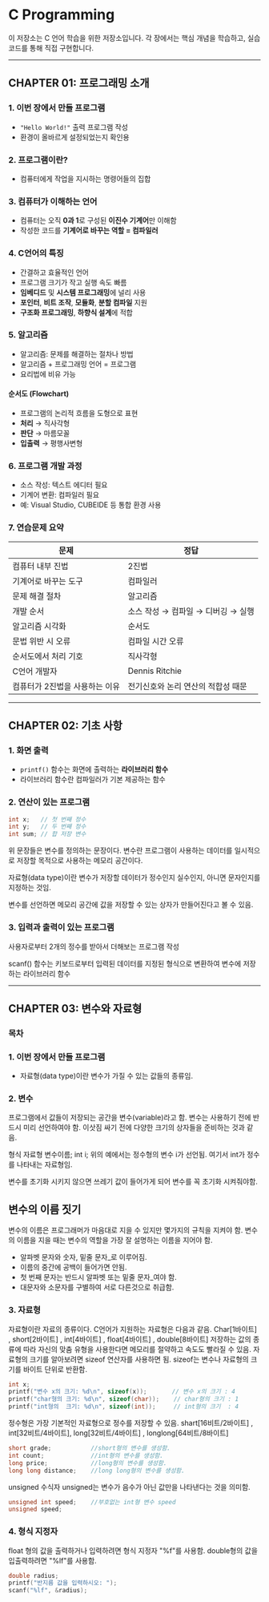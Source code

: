 #  C Programming

이 저장소는 C 언어 학습을 위한 저장소입니다. 각 장에서는 핵심 개념을 학습하고, 실습 코드를 통해 직접 구현합니다.

---

##  CHAPTER 01: 프로그래밍 소개

###  1. 이번 장에서 만들 프로그램

- `"Hello World!"` 출력 프로그램 작성
- 환경이 올바르게 설정되었는지 확인용

###  2. 프로그램이란?

- 컴퓨터에게 작업을 지시하는 명령어들의 집합

###  3. 컴퓨터가 이해하는 언어

- 컴퓨터는 오직 **0과 1**로 구성된 **이진수 기계어**만 이해함
- 작성한 코드를 **기계어로 바꾸는 역할 = 컴파일러**

###  4. C언어의 특징

- 간결하고 효율적인 언어
- 프로그램 크기가 작고 실행 속도 빠름
- **임베디드** 및 **시스템 프로그래밍**에 널리 사용
- **포인터**, **비트 조작**, **모듈화**, **분할 컴파일** 지원
- **구조화 프로그래밍**, **하향식 설계**에 적합

###  5. 알고리즘

- 알고리즘: 문제를 해결하는 절차나 방법
- 알고리즘 + 프로그래밍 언어 = 프로그램
- 요리법에 비유 가능

####  순서도 (Flowchart)

- 프로그램의 논리적 흐름을 도형으로 표현
- **처리** → 직사각형  
- **판단** → 마름모꼴  
- **입출력** → 평행사변형

###  6. 프로그램 개발 과정

- 소스 작성: 텍스트 에디터 필요
- 기계어 변환: 컴파일러 필요
- 예: Visual Studio, CUBEIDE 등 통합 환경 사용

###  7. 연습문제 요약

| 문제 | 정답 |
|------|------|
| 컴퓨터 내부 진법 | 2진법 |
| 기계어로 바꾸는 도구 | 컴파일러 |
| 문제 해결 절차 | 알고리즘 |
| 개발 순서 | 소스 작성 → 컴파일 → 디버깅 → 실행 |
| 알고리즘 시각화 | 순서도 |
| 문법 위반 시 오류 | 컴파일 시간 오류 |
| 순서도에서 처리 기호 | 직사각형 |
| C언어 개발자 | Dennis Ritchie |
| 컴퓨터가 2진법을 사용하는 이유 | 전기신호와 논리 연산의 적합성 때문 |

---

##  CHAPTER 02: 기초 사항

###  1. 화면 출력

- `printf()` 함수는 화면에 출력하는 **라이브러리 함수**
- 라이브러리 함수란 컴파일러가 기본 제공하는 함수

###  2. 연산이 있는 프로그램

```c
int x;   // 첫 번째 정수
int y;   // 두 번째 정수
int sum; // 합 저장 변수
```

위 문장들은 변수를 정의하는 문장이다. 변수란 프로그램이 사용하는 데이터를 일시적으로
저장할 목적으로 사용하는 메모리 공간이다.

자료형(data type)이란 변수가 저장할 데이터가 정수인지 실수인지, 아니면 문자인지를 지정하는 것임.

변수를 선언하면 메모리 공간에 값을 저장할 수 있는 상자가 만들어진다고 볼 수 있음.

###  3. 입력과 출력이 있는 프로그램  

사용자로부터 2개의 정수를 받아서 더해보는 프로그램 작성 

scanf() 함수는 키보드로부터 입력된 데이터를 지정된 형식으로 변환하여 변수에 저장하는 라이브러리 함수
  
---

##  CHAPTER 03: 변수와 자료형

### 목차

###  1. 이번 장에서 만들 프로그램

- 자료형(data type)이란 변수가 가질 수 있는 값들의 종류임.

###  2. 변수  

프로그램에서 값들이 저장되는 공간을 변수(variable)라고 함.
변수는 사용하기 전에 반드시 미리 선언하여야 함.
이삿짐 싸기 전에 다양한 크기의 상자들을 준비하는 것과 같음. 

형식 자료형 변수이름;
     int     i; 
위의 예에서는 정수형의 변수 i가 선언됨. 여기서 int가 정수를 나타내는 자료형임.

변수를 초기화 시키지 않으면 쓰레기 값이 들어가게 되어 변수를 꼭 초기화 시켜줘야함.

## 변수의 이름 짓기
변수의 이름은 프로그래머가 마음대로 지을 수 있지만 몇가지의 규칙을 지켜야 함.
변수의 이름을 지을 때는 변수의 역할을 가장 잘 설명하는 이름을 지어야 함.
* 알파벳 문자와 숫자, 밑줄 문자_로 이루어짐.
* 이름의 중간에 공백이 들어가면 안됨.
* 첫 번째 문자는 반드시 알파벳 또는 밑줄 문자_여야 함.
* 대문자와 소문자를 구별하여 서로 다른것으로 취급함.
  
###  3. 자료형  

자료형이란 자료의 종류이다. C언어가 지원하는 자료형은 다음과 같음.
Char[1바이트] , short[2바이트] , int[4바이트] , float[4바이트] , double[8바이트]
저장하는 값의 종류에 따라 자신의 맞춤 유형을 사용한다면 메모리를 절약하고 속도도 빨라질 수 있음.
자료형의 크기를 알아보려면 sizeof 연산자를 사용하면 됨. 
sizeof는 변수나 자료형의 크기를 바이트 단위로 반환함. 
```c
int x;
printf("변수 x의 크기: %d\n", sizeof(x));       // 변수 x의 크기 : 4
printf("char형의 크기: %d\n", sizeof(char));    // char형의 크기 : 1
printf("int형의  크기: %d\n", sizeof(int));     // int형의 크기  : 4
```
정수형은 가장 기본적인 자료형으로 정수를 저장할 수 있음.
shart[16비트/2바이트] , int[32비트/4바이트], long[32비트/4바이트] , longlong[64비트/8바이트]
```c
short grade;           //short형의 변수를 생성함.
int count;             //int형의 변수를 생성함.
long price;            //long형의 변수를 생성함.
long long distance;    //long long형의 변수를 생성함.
```
unsigned 수식자 
unsigned는 변수가 음수가 아닌 값만을 나타낸다는 것을 의미함.
```c
unsigned int speed;    //부호없는 int형 변수 speed
unsigned speed;
```
###  4. 형식 지정자

float 형의 값을 출력하거나 입력하려면 형식 지정자 "%f"를 사용함.
double형의 값을 입출력하려면 "%lf"를 사용함. 

```c
double radius;
printf("반지름 값을 입력하시오: ");
scanf("%lf", &radius);
```
